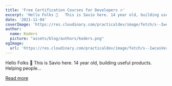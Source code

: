 ```yaml
---
title: 'Free Certification Courses for Developers 🔥'
excerpt: 'Hello Folks 👋   This is Savio here. 14 year old, building useful products. Helping people...'
date: '2021-11-04'
coverImage: 'https://res.cloudinary.com/practicaldev/image/fetch/s--IwcasVer--/c_imagga_scale,f_auto,fl_progressive,h_420,q_auto,w_1000/https://dev-to-uploads.s3.amazonaws.com/uploads/articles/oz3f8cjvzffd7vfi6o71.jpg'
author:
  name: Koders
  picture: "assets/blog/authors/koders.png"
ogImage:
  url: 'https://res.cloudinary.com/practicaldev/image/fetch/s--IwcasVer--/c_imagga_scale,f_auto,fl_progressive,h_420,q_auto,w_1000/https://dev-to-uploads.s3.amazonaws.com/uploads/articles/oz3f8cjvzffd7vfi6o71.jpg'
---
```


Hello Folks 👋   This is Savio here. 14 year old, building useful products. Helping people...

[Read more](https://dev.to/saviomartin/free-certification-courses-for-developers-3378)
